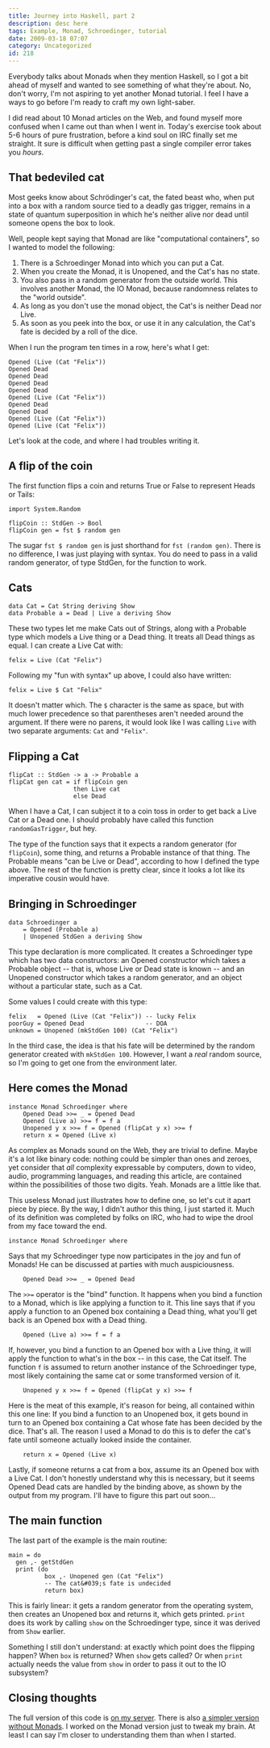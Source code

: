 ```yaml
---
title: Journey into Haskell, part 2
description: desc here
tags: Example, Monad, Schroedinger, tutorial
date: 2009-03-18 07:07
category: Uncategorized
id: 218
---
```


Everybody talks about Monads when they mention Haskell, so I got a bit ahead of myself and wanted to see something of what they're about.  No, don't worry, I'm not aspiring to yet another Monad tutorial.  I feel I have a ways to go before I'm ready to craft my own light-saber.

I did read about 10 Monad articles on the Web, and found myself more confused when I came out than when I went in.  Today's exercise took about 5-6 hours of pure frustration, before a kind soul on IRC finally set me straight.  It sure is difficult when getting past a single compiler error takes you *hours*.

<!--more-->
## That bedeviled cat

Most geeks know about Schrödinger's cat, the fated beast who, when put into a box with a random source tied to a deadly gas trigger, remains in a state of quantum superposition in which he's neither alive nor dead until someone opens the box to look.

Well, people kept saying that Monad are like "computational containers", so I wanted to model the following:

 1. There is a Schroedinger Monad into which you can put a Cat.
 2. When you create the Monad, it is Unopened, and the Cat's has no state.
 3. You also pass in a random generator from the outside world.  This involves another Monad, the IO Monad, because randomness relates to the "world outside".
 4. As long as you don't use the monad object, the Cat's is neither Dead nor Live.
 5. As soon as you peek into the box, or use it in any calculation, the Cat's fate is decided by a roll of the dice.

When I run the program ten times in a row, here's what I get:

    Opened (Live (Cat "Felix"))
    Opened Dead
    Opened Dead
    Opened Dead
    Opened Dead
    Opened (Live (Cat "Felix"))
    Opened Dead
    Opened Dead
    Opened (Live (Cat "Felix"))
    Opened (Live (Cat "Felix"))

Let's look at the code, and where I had troubles writing it.

## A flip of the coin

The first function flips a coin and returns True or False to represent Heads or Tails:

    import System.Random
    
    flipCoin :: StdGen -> Bool
    flipCoin gen = fst $ random gen

The sugar `fst $ random gen` is just shorthand for `fst (random gen)`.  There is no difference, I was just playing with syntax.  You do need to pass in a valid random generator, of type StdGen, for the function to work.

## Cats

    data Cat = Cat String deriving Show
    data Probable a = Dead | Live a deriving Show

These two types let me make Cats out of Strings, along with a Probable type which models a Live thing or a Dead thing.  It treats all Dead things as equal.  I can create a Live Cat with:

    felix = Live (Cat "Felix")

Following my "fun with syntax" up above, I could also have written:

    felix = Live $ Cat "Felix"

It doesn't matter which.  The `$` character is the same as space, but with much lower precedence so that parentheses aren't needed around the argument.  If there were no parens, it would look like I was calling `Live` with two separate arguments: `Cat` and `"Felix"`.

## Flipping a Cat

    flipCat :: StdGen -> a -> Probable a
    flipCat gen cat = if flipCoin gen 
                      then Live cat
                      else Dead

When I have a Cat, I can subject it to a coin toss in order to get back a Live Cat or a Dead one.  I should probably have called this function `randomGasTrigger`, but hey.

The type of the function says that it expects a random generator (for `flipCoin`), some thing, and returns a Probable instance of that thing.  The Probable means "can be Live or Dead", according to how I defined the type above.  The rest of the function is pretty clear, since it looks a lot like its imperative cousin would have.

## Bringing in Schroedinger

    data Schroedinger a
        = Opened (Probable a)
        | Unopened StdGen a deriving Show

This type declaration is more complicated.  It creates a Schroedinger type which has two data constructors: an Opened constructor which takes a Probable object -- that is, whose Live or Dead state is known -- and an Unopened constructor which takes a random generator, and an object without a particular state, such as a Cat.

Some values I could create with this type:

    felix   = Opened (Live (Cat "Felix")) -- lucky Felix
    poorGuy = Opened Dead                 -- DOA
    unknown = Unopened (mkStdGen 100) (Cat "Felix")

In the third case, the idea is that his fate will be determined by the random generator created with `mkStdGen 100`.  However, I want a *real* random source, so I'm going to get one from the environment later.

## Here comes the Monad

    instance Monad Schroedinger where
        Opened Dead >>= _ = Opened Dead
        Opened (Live a) >>= f = f a
        Unopened y x >>= f = Opened (flipCat y x) >>= f
        return x = Opened (Live x)

As complex as Monads sound on the Web, they are trivial to define.  Maybe it's a lot like binary code: nothing could be simpler than ones and zeroes, yet consider that *all* complexity expressable by computers, down to video, audio, programming languages, and reading this article, are contained within the possibilities of those two digits.  Yeah.  Monads are a little like that.

This useless Monad just illustrates how to define one, so let's cut it apart piece by piece.  By the way, I didn't author this thing, I just started it.  Much of its definition was completed by folks on IRC, who had to wipe the drool from my face toward the end.

    instance Monad Schroedinger where

Says that my Schroedinger type now participates in the joy and fun of Monads!  He can be discussed at parties with much auspiciousness.

        Opened Dead >>= _ = Opened Dead

The `>>=` operator is the "bind" function.  It happens when you bind a function to a Monad, which is like applying a function to it.  This line says that if you apply a function to an Opened box containing a Dead thing, what you'll get back is an Opened box with a Dead thing.

        Opened (Live a) >>= f = f a

If, however, you bind a function to an Opened box with a Live thing, it will apply the function to what's in the box -- in this case, the Cat itself.  The function `f` is assumed to return another instance of the Schroedinger type, most likely containing the same cat or some transformed version of it.

        Unopened y x >>= f = Opened (flipCat y x) >>= f

Here is the meat of this example, it's reason for being, all contained within this one line: If you bind a function to an Unopened box, it gets bound in turn to an Opened box containing a Cat whose fate has been decided by the dice.  That's all.  The reason I used a Monad to do this is to defer the cat's fate until someone actually looked inside the container.

        return x = Opened (Live x)

Lastly, if someone returns a cat from a box, assume its an Opened box with a Live Cat.  I don't honestly understand why this is necessary, but it seems Opened Dead cats are handled by the binding above, as shown by the output from my program.  I'll have to figure this part out soon...

## The main function

The last part of the example is the main routine:

    main = do
      gen ,- getStdGen
      print (do
              box ,- Unopened gen (Cat "Felix")
              -- The cat&#039;s fate is undecided
              return box)

This is fairly linear: it gets a random generator from the operating system, then creates an Unopened box and returns it, which gets printed.  `print` does its work by calling `show` on the Schroedinger type, since it was derived from `Show` earlier.

Something I still don&#039;t understand: at exactly which point does the flipping happen?  When `box` is returned?  When `show` gets called?  Or when `print` actually needs the value from `show` in order to pass it out to the IO subsystem?

## Closing thoughts

The full version of this code is [on my server](http://ftp.newartisans.com/pub/haskell/schroedinger3.hs).  There is also [a simpler version without Monads](http://ftp.newartisans.com/pub/haskell/schroedinger.hs).  I worked on the Monad version just to tweak my brain.  At least I can say I&#039;m closer to understanding them than when I started.

